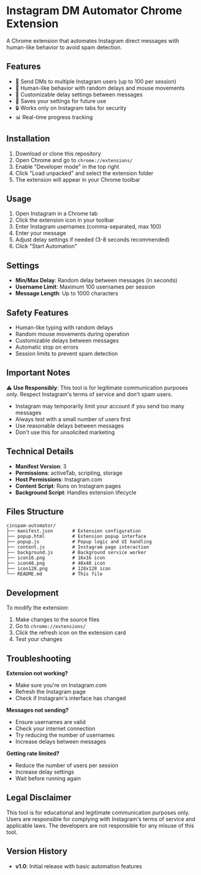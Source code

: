 # Instagram DM Automator Chrome Extension

A Chrome extension that automates Instagram direct messages with human-like behavior to avoid spam detection.

## Features

- 📱 Send DMs to multiple Instagram users (up to 100 per session)
- 🤖 Human-like behavior with random delays and mouse movements
- 🎯 Customizable delay settings between messages
- 💾 Saves your settings for future use
- 🔒 Works only on Instagram tabs for security
- 📊 Real-time progress tracking

## Installation

1. Download or clone this repository
2. Open Chrome and go to `chrome://extensions/`
3. Enable "Developer mode" in the top right
4. Click "Load unpacked" and select the extension folder
5. The extension will appear in your Chrome toolbar

## Usage

1. Open Instagram in a Chrome tab
2. Click the extension icon in your toolbar
3. Enter Instagram usernames (comma-separated, max 100)
4. Enter your message
5. Adjust delay settings if needed (3-8 seconds recommended)
6. Click "Start Automation"

## Settings

- **Min/Max Delay**: Random delay between messages (in seconds)
- **Username Limit**: Maximum 100 usernames per session
- **Message Length**: Up to 1000 characters

## Safety Features

- Human-like typing with random delays
- Random mouse movements during operation
- Customizable delays between messages
- Automatic stop on errors
- Session limits to prevent spam detection

## Important Notes

⚠️ **Use Responsibly**: This tool is for legitimate communication purposes only. Respect Instagram's terms of service and don't spam users.

- Instagram may temporarily limit your account if you send too many messages
- Always test with a small number of users first
- Use reasonable delays between messages
- Don't use this for unsolicited marketing

## Technical Details

- **Manifest Version**: 3
- **Permissions**: activeTab, scripting, storage
- **Host Permissions**: Instagram.com
- **Content Script**: Runs on Instagram pages
- **Background Script**: Handles extension lifecycle

## Files Structure

```
cinspam-automator/
├── manifest.json       # Extension configuration
├── popup.html          # Extension popup interface
├── popup.js            # Popup logic and UI handling
├── content.js          # Instagram page interaction
├── background.js       # Background service worker
├── icon16.png          # 16x16 icon
├── icon48.png          # 48x48 icon
├── icon128.png         # 128x128 icon
└── README.md           # This file
```

## Development

To modify the extension:

1. Make changes to the source files
2. Go to `chrome://extensions/`
3. Click the refresh icon on the extension card
4. Test your changes

## Troubleshooting

**Extension not working?**
- Make sure you're on Instagram.com
- Refresh the Instagram page
- Check if Instagram's interface has changed

**Messages not sending?**
- Ensure usernames are valid
- Check your internet connection
- Try reducing the number of usernames
- Increase delays between messages

**Getting rate limited?**
- Reduce the number of users per session
- Increase delay settings
- Wait before running again

## Legal Disclaimer

This tool is for educational and legitimate communication purposes only. Users are responsible for complying with Instagram's terms of service and applicable laws. The developers are not responsible for any misuse of this tool.

## Version History

- **v1.0**: Initial release with basic automation features